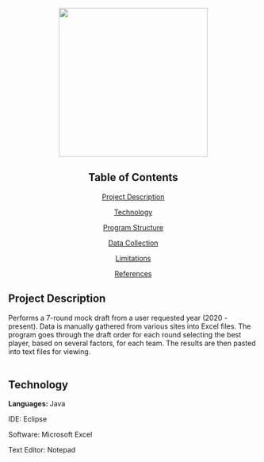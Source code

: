 <p align="center">
  <img src="https://upload.wikimedia.org/wikipedia/commons/f/f6/NFL_logo.png" length="200" width="300">
</p>

<div align="center">
  <h2>Table of Contents</h2>
  <p><a href="#project_description">Project Description</a></p>
  <p><a href="#technology">Technology</a></p>
  <p><a href="program_structure">Program Structure</a></p>
  <p><a href="#data_collection">Data Collection</a></p>
  <p><a href="#limitations">Limitations</a></p>
  <p><a href="#references">References</a></p>
</div>

<div>
  <h2><a id="project_description">Project Description</a></h2>
  Performs a 7-round mock draft from a user requested year (2020 - present). Data is 
  manually gathered from various sites into Excel files. The program goes through
  the draft order for each round selecting the best player, based on several factors, 
  for each team. The results are then pasted into text files for viewing. 
</div><br>

<div>
  <h2><a id="technology">Technology</a></h2>
  <p><b>Languages: </b>Java</p>
  <p>IDE: Eclipse</p>
  <p>Software: Microsoft Excel</p>
  <p>Text Editor: Notepad</p>
</div>
